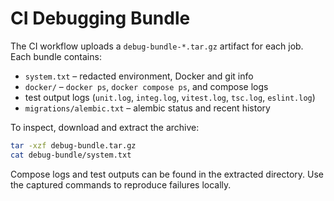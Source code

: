 # CI Debugging Bundle

The CI workflow uploads a `debug-bundle-*.tar.gz` artifact for each job. Each bundle contains:

- `system.txt` – redacted environment, Docker and git info
- `docker/` – `docker ps`, `docker compose ps`, and compose logs
- test output logs (`unit.log`, `integ.log`, `vitest.log`, `tsc.log`, `eslint.log`)
- `migrations/alembic.txt` – alembic status and recent history

To inspect, download and extract the archive:

```bash
tar -xzf debug-bundle.tar.gz
cat debug-bundle/system.txt
```

Compose logs and test outputs can be found in the extracted directory. Use the captured commands to reproduce failures locally.
